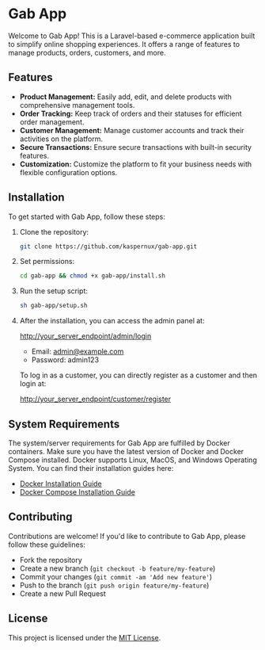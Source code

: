 # Gab App

Welcome to Gab App! This is a Laravel-based e-commerce application built to simplify online shopping experiences. It offers a range of features to manage products, orders, customers, and more.

## Features

- **Product Management:** Easily add, edit, and delete products with comprehensive management tools.
- **Order Tracking:** Keep track of orders and their statuses for efficient order management.
- **Customer Management:** Manage customer accounts and track their activities on the platform.
- **Secure Transactions:** Ensure secure transactions with built-in security features.
- **Customization:** Customize the platform to fit your business needs with flexible configuration options.

## Installation

To get started with Gab App, follow these steps:

1. Clone the repository:

   ```bash
   git clone https://github.com/kaspernux/gab-app.git
   ```

2. Set permissions:

   ```bash
   cd gab-app && chmod +x gab-app/install.sh
   ```

3. Run the setup script:

   ```bash
   sh gab-app/setup.sh
   ```

5. After the installation, you can access the admin panel at:

   [http://your_server_endpoint/admin/login](http://your_server_endpoint/admin/login)

   - Email: admin@example.com
   - Password: admin123

   To log in as a customer, you can directly register as a customer and then login at:

   [http://your_server_endpoint/customer/register](http://your_server_endpoint/customer/register)

## System Requirements

The system/server requirements for Gab App are fulfilled by Docker containers. Make sure you have the latest version of Docker and Docker Compose installed. Docker supports Linux, MacOS, and Windows Operating System. You can find their installation guides here:

- [Docker Installation Guide](https://docs.docker.com/get-docker/)
- [Docker Compose Installation Guide](https://docs.docker.com/compose/install/)

## Contributing

Contributions are welcome! If you'd like to contribute to Gab App, please follow these guidelines:

- Fork the repository
- Create a new branch (`git checkout -b feature/my-feature`)
- Commit your changes (`git commit -am 'Add new feature'`)
- Push to the branch (`git push origin feature/my-feature`)
- Create a new Pull Request

## License

This project is licensed under the [MIT License](LICENSE).
